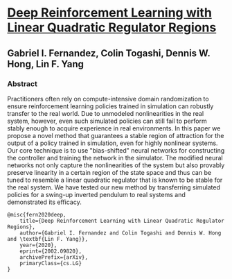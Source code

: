 # [Deep Reinforcement Learning with Linear Quadratic Regulator Regions](https://arxiv.org/abs/2002.09820)
## Gabriel I. Fernandez, Colin Togashi, Dennis W. Hong, Lin F. Yang
### Abstract
Practitioners often rely on compute-intensive domain randomization to ensure reinforcement learning policies trained in simulation can robustly transfer to the real world. Due to unmodeled nonlinearities in the real system, however, even such simulated policies can still fail to perform stably enough to acquire experience in real environments. In this paper we propose a novel method that guarantees a stable region of attraction for the output of a policy trained in simulation, even for highly nonlinear systems. Our core technique is to use "bias-shifted" neural networks for constructing the controller and training the network in the simulator. The modified neural networks not only capture the nonlinearities of the system but also provably preserve linearity in a certain region of the state space and thus can be tuned to resemble a linear quadratic regulator that is known to be stable for the real system. We have tested our new method by transferring simulated policies for a swing-up inverted pendulum to real systems and demonstrated its efficacy. 


```text
@misc{fern2020deep,
    title={Deep Reinforcement Learning with Linear Quadratic Regulator Regions},
    author={Gabriel I. Fernandez and Colin Togashi and Dennis W. Hong and \textbf{Lin F. Yang}},
    year={2020},
    eprint={2002.09820},
    archivePrefix={arXiv},
    primaryClass={cs.LG}
}
```